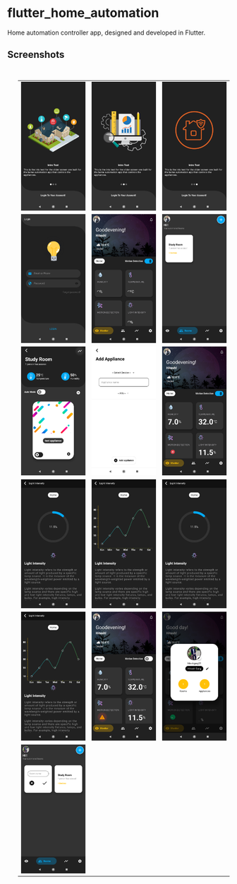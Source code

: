 # flutter_home_automation

Home automation controller app, designed and developed in Flutter.

## Screenshots

<ul style="float:left">
    <table>
        <tr>
            <td><img src="./screenshots/1.png" width="200"/></td>
            <td><img src="./screenshots/2.png" width="200"/></td>
            <td><img src="./screenshots/3.png" width="200"/></td>
        </tr>
        <tr>
            <td><img src="./screenshots/4.png" width="200"/></td>
            <td><img src="./screenshots/5.png" width="200"/></td>
            <td><img src="./screenshots/6.png" width="200"/></td>
        </tr>
        <tr>
            <td><img src="./screenshots/7.png" width="200"/></td>
            <td><img src="./screenshots/8.png" width="200"/></td>
            <td><img src="./screenshots/9.png" width="200"/></td>
        </tr>
        <tr>
            <td><img src="./screenshots/10.png" width="200"/></td>
            <td><img src="./screenshots/11.png" width="200"/></td>
            <td><img src="./screenshots/12.png" width="200"/></td>
        </tr>
        <tr>
            <td><img src="./screenshots/13.png" width="200"/></td>
            <td><img src="./screenshots/14.png" width="200"/></td>
            <td><img src="./screenshots/15.png" width="200"/></td>
        </tr>
        <tr>
            <td><img src="./screenshots/16.png" width="200"/></td>
        </tr>
    </table>
</ul>
